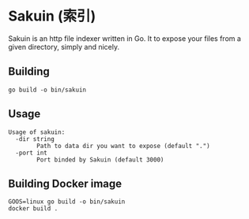 # Sakuin (索引)
Sakuin is an http file indexer written in Go. 
It to expose your files from a given directory, simply and nicely.

## Building

```
go build -o bin/sakuin
```

## Usage

```
Usage of sakuin:
  -dir string
        Path to data dir you want to expose (default ".")
  -port int
        Port binded by Sakuin (default 3000)
```

## Building Docker image

```
GOOS=linux go build -o bin/sakuin
docker build .
```
